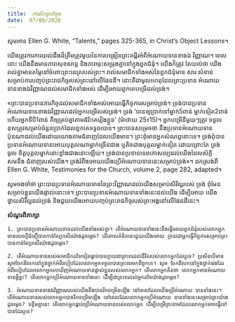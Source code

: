 ```yaml
---
title:  ការសិក្សាបន្ថែម
date:  07/08/2020
---
```


សូមអាន Ellen G. White, “Talents,” pages 325-365, in Christ’s Object Lessons។

យើងត្រូវការការយល់ដឹងដ៏ត្រឹមត្រូវមួយនៃការបង្រៀនព្រះគម្ពីរអំពីអំណោយទានខាងឯ វិញ្ញាណ។ ពេលនោះ យើងនឹងមានភាពសុខសាន្ត និងភាពចុះសម្រុងគ្នានៅក្នុងពួកជំនុំ។ យើងក៏ត្រូវ តែយល់ថា យើងរាល់គ្នាមានតម្លៃនៅចំពោះព្រះនេត្ររបស់ព្រះ។ រាល់សមាជិកទាំងអស់នៃពួកជំនុំមាន សារៈសំខាន់សម្រាប់ការបញ្ចប់ព្រះរាជកិច្ចរបស់ព្រះនៅលើផែនដី។ នោះគឺជាមូលហេតុដែលព្រះប្រទាន អំណោយទានខាងឯវិញ្ញាណដល់សមាជិកទាំងអស់ ដើម្បីអោយពួកគេបម្រើដល់ទ្រង់។

«ព្រះបានប្រទានភារកិច្ចដល់សមាជិកទាំងអស់អោយធ្វើកិច្ចការសម្រាប់ទ្រង់។ ទ្រង់បានប្រទាន អំណោយទានខាងឯវិញ្ញាណដល់អ្នកបម្រើរបស់ទ្រង់។ ទ្រង់ ‘បានឲ្យប្រាក់ទៅម្នាក់5ពាន់ ម្នាក់ទៀត2ពាន់ ហើយអ្នកទីបី1ពាន់ គឺឲ្យគ្រប់គ្នាតាមដំរិះគេរៀងខ្លួន’ (ម៉ាថាយ 25៖15)។ អ្នកបម្រើនីមួយៗត្រូវ ទទួលខុសត្រូវសម្រាប់ចំនួនប្រាក់ដែលពួកគេទទួលបាន។ ព្រះបានសម្រេចថា នឹងប្រទានអំណោយទាន ប៉ុនណាដល់យើងដោយយោងតាមជំនាញដែលយើងមាន។ ព្រះពុំមានអ្នកសំណព្វនោះទេ។ ទ្រង់ពុំបាន ប្រទានអំណោយទានអោយបុគ្គលណាម្នាក់ច្រើនជាង ឬតិចជាងបុគ្គលម្នាក់ទៀត ដោយព្រោះតែ ទ្រង់ចូល ចិត្តបុគ្គលម្នាក់នោះខ្លាំងជាងនោះឡើយ។ ទ្រង់បានប្រទានទេពកោសល្យដល់យើងដែលស័ក្តិសមនឹង ជំនាញរបស់យើង។ ទ្រង់រំពឹងអោយយើងប្រើអំណោយទាននេះសម្រាប់ទ្រង់»។ ដកស្រង់ពី Ellen G. White, Testimonies for the Church, volume 2, page 282, adapted។

សូមចងចាំថា ព្រះបានប្រទានអំណោយទាននៃព្រះវិញ្ញាណដល់យើងសម្រាប់សិរីល្អរបស់ ទ្រង់ ពុំមែនសម្រាប់ខ្លួនយើងផ្ទាល់នោះទេ។ ព្រះបានប្រទានអំណោយទានទាំងនេះដល់យើង ដើម្បីអោយ យើងថ្វាយសិរីល្អដល់ទ្រង់ និងជួយយើងអោយបញ្ចប់ព្រះរាជកិច្ចរបស់ព្រះអង្គនៅលើផែនដីនេះ។

**សំណួរពិភាក្សា**

`1. ព្រះបានប្រទានអំណោយទានដល់យើងទាំងអស់គ្នា។ តើអំណោយទានទាំងនេះនឹងធ្វើអោយពួកជំនុំរបស់លោកអ្នកមានសេចក្តីជំនឿបានកាន់តែប្រសើរយ៉ាងដូចម្តេច? តើគោលគំនិតនេះជួយយើងអោយ ក្លាយជាអ្នកធ្វើកិច្ចការសម្រាប់ព្រះបានកាន់តែប្រសើរយ៉ាងដូចម្តេច?`

`2. តើអំណោយទានរបស់សមាជិកដទៃទៀតធ្លាប់បានក្លាយជាព្រះពរដល់ជីវិតរបស់លោកអ្នកដែរឬទេ? ប្រសិនបើមាន សូមចែករំលែកនៅក្នុងថ្នាក់អំពីរបៀបដែលលោកអ្នកទទួលបានព្រះពរមកពីពួកគេ។ សូម ចែករំលែកនៅក្នុងថ្នាក់ផងដែរ អំពីរបៀបដែលលោកអ្នករកឃើញអំណោយទានផ្ទាល់ខ្លួនរបស់លោកអ្នក។ តើលោកអ្នកគិតថា លោកអ្នកមានអំណោយទានអ្វីខ្លះ? តើលោកអ្នកប្រើអំណោយទានទាំងនេះ ដើម្បីជាព្រះពរដល់អ្នកដទៃយ៉ាងដូចម្តេច?`

`3. អំណោយទានខាងឯវិញ្ញាណរបស់យើងនឹងបានរីកចម្រើនឡើង នៅពេលដែលយើងប្រើអំណោយ ទានទាំងនេះ។ តើអំណោយទានរបស់លោកអ្នកបានរីកចម្រើនឡើង នៅពេលដែលលោកអ្នកប្រើអំណោយ ទានទាំងនេះសម្រាប់ព្រះយ៉ាងដូចម្តេច? ទន្ទឺមគ្នានេះ តើលោកអ្នកធ្លាប់ប្រើអំណោយទានរបស់លោកអ្នក ដើម្បីបម្រើព្រះតាមដែលលោកអ្នកអាចធ្វើទៅបានដែរឬទេ?`